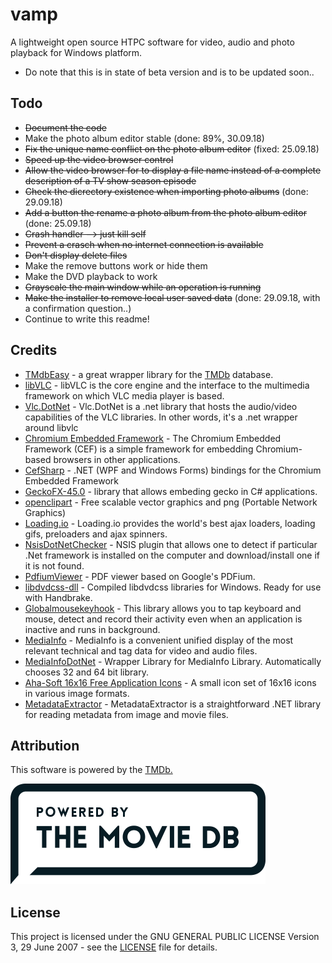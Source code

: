 # vamp
A lightweight open source HTPC software for video, audio and photo playback for Windows platform.

* Do note that this is in state of beta version and is to be updated soon..

## Todo
* ~~Document the code~~
* Make the photo album editor stable (done: 89%, 30.09.18)
* ~~Fix the unique name conflict on the photo album editor~~ (fixed: 25.09.18)
* ~~Speed up the video browser control~~
* ~~Allow the video browser for to display a file name instead of a complete description of a TV show season episode~~
* ~~Check the dicrectory existence when importing photo albums~~ (done: 29.09.18)
* ~~Add a button the rename a photo album from the photo album editor~~ (done: 25.09.18)
* ~~Crash handler --> just kill self~~
* ~~Prevent a crasch when no internet connection is available~~
* ~~Don't display delete files~~
* Make the remove buttons work or hide them
* Make the DVD playback to work
* ~~Grayscale the main window while an operation is running~~
* ~~Make the installer to remove local user saved data~~ (done: 29.09.18, with a confirmation question..)
* Continue to write this readme!


## Credits
* [TMdbEasy](https://github.com/tonykaralis/TMdbEasy) - a great wrapper library for the [TMDb](https://www.themoviedb.org) database.
* [libVLC](https://www.videolan.org/vlc/libvlc.html) - libVLC is the core engine and the interface to the multimedia framework on which VLC media player is based.
* [Vlc.DotNet](https://github.com/ZeBobo5/Vlc.DotNet) - Vlc.DotNet is a .net library that hosts the audio/video capabilities of the VLC libraries. In other words, it's a .net wrapper around libvlc
* [Chromium Embedded Framework](https://bitbucket.org/chromiumembedded/) - The Chromium Embedded Framework (CEF) is a simple framework for embedding Chromium-based browsers in other applications.
* [CefSharp](http://cefsharp.github.io) - .NET (WPF and Windows Forms) bindings for the Chromium Embedded Framework
* [GeckoFX-45.0](https://bitbucket.org/geckofx/geckofx-45.0) - library that allows embeding gecko in C# applications.
* [openclipart](https://openclipart.org) - Free scalable vector graphics and png (Portable Network Graphics)
* [Loading.io](https://loading.io/) - Loading.io provides the world's best ajax loaders, loading gifs, preloaders and ajax spinners.
* [NsisDotNetChecker](http://github.com/ReVolly/NsisDotNetChecker) - NSIS plugin that allows one to detect if particular .Net framework is installed on the computer and download/install one if it is not found.
* [PdfiumViewer](https://github.com/pvginkel/PdfiumViewer) - PDF viewer based on Google's PDFium.
* [libdvdcss-dll](https://github.com/allienx/libdvdcss-dll) - Compiled libdvdcss libraries for Windows. Ready for use with Handbrake.
* [Globalmousekeyhook](https://github.com/gmamaladze/globalmousekeyhook) - This library allows you to tap keyboard and mouse, detect and record their activity even when an application is inactive and runs in background.
* [MediaInfo](https://github.com/MediaArea/MediaInfo) - MediaInfo is a convenient unified display of the most relevant technical and tag data for video and audio files.
* [MediaInfoDotNet](https://github.com/cschlote/MediaInfoDotNet) - Wrapper Library for MediaInfo Library. Automatically chooses 32 and 64 bit library.
* [Aha-Soft 16x16 Free Application Icons](http://www.small-icons.com/packs/16x16-free-application-icons.htm) - A small icon set of 16x16 icons in various image formats.
* [MetadataExtractor](https://github.com/drewnoakes/metadata-extractor-dotnet) - MetadataExtractor is a straightforward .NET library for reading metadata from image and movie files.

## Attribution
This software is powered by the [TMDb.](https://www.themoviedb.org)

![Screenshot](https://github.com/VPKSoft/vamp/blob/master/TMDbAttribution.png)

## License
This project is licensed under the GNU GENERAL PUBLIC LICENSE Version 3, 29 June 2007 - see the [LICENSE](LICENSE) file for details.
